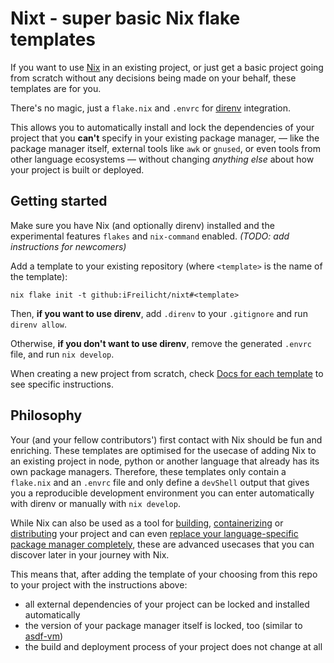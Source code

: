 # Nixt - super basic Nix flake templates

If you want to use [Nix](https://nixos.org/) in an existing project, or just get a basic project going from scratch without
any decisions being made on your behalf, these templates are for you.

There's no magic, just a `flake.nix` and `.envrc` for [direnv](https://direnv.net/) integration.

This allows you to automatically install and lock the dependencies of your project that you **can't** specify in your existing package manager,
— like the package manager itself, external tools like `awk` or `gnused`, or even tools from other language ecosystems —
without changing *anything else* about how your project is built or deployed.

## Getting started

Make sure you have Nix (and optionally direnv) installed and the experimental features `flakes` and `nix-command` enabled. *(TODO: add instructions for newcomers)*

Add a template to your existing repository (where `<template>` is the name of the template):

```
nix flake init -t github:iFreilicht/nixt#<template>
```

Then, **if you want to use direnv**, add `.direnv` to your `.gitignore` and run `direnv allow`.

Otherwise, **if you don't want to use direnv**, remove the generated `.envrc` file, and run `nix develop`.

When creating a new project from scratch, check [Docs for each template](#docs-for-each-template) to see specific instructions.

## Philosophy

Your (and your fellow contributors') first contact with Nix should be fun and enriching.
These templates are optimised for the usecase of adding Nix to an existing project in node, python or another language
that already has its own package managers.
Therefore, these templates only contain a `flake.nix` and an `.envrc` file and only define a `devShell` output that
gives you a reproducible development environment you can enter automatically with direnv or manually with `nix develop`.

While Nix can also be used as a tool for
[building](https://nixos.org/manual/nix/unstable/command-ref/new-cli/nix3-build),
[containerizing](https://nixos.org/manual/nixpkgs/unstable/#sec-pkgs-dockerTools) or
[distributing](https://nixos.org/manual/nix/unstable/command-ref/new-cli/nix#installables) your project and can even
[replace your language-specific package manager completely](https://nixos.org/manual/nixpkgs/unstable/#buildpythonapplication-function),
these are advanced usecases that you can discover later in your journey with Nix.

This means that, after adding the template of your choosing from this repo to your project with the instructions above:

* all external dependencies of your project can be locked and installed automatically
* the version of your package manager itself is locked, too (similar to [asdf-vm](https://asdf-vm.com/))
* the build and deployment process of your project does not change at all

